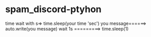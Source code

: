# spam_discord-ptyhon



time wait with s=> time.sleep(your time 'sec')
you message======> auto.write(you message)
wait  1s =========> time.sleep(1)
